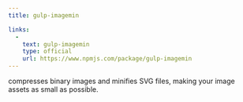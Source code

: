 ```yaml
---
title: gulp-imagemin

links:
  -
    text: gulp-imagemin
    type: official
    url: https://www.npmjs.com/package/gulp-imagemin
---
```


compresses binary images and minifies SVG files, making your image assets as small as possible.

